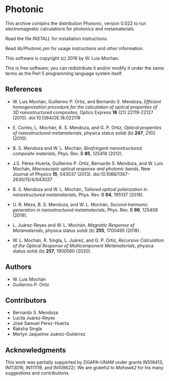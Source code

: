 # Photonic #

This archive contains the distribution Photonic,
version 0.022
to run electromagnetic calculations for photonics and
metamaterials.

Read the file *INSTALL* for installation instructions.

Read *lib/Photonic.pm* for usage instructions and other information.

This software is copyright (c) 2016 by W. Luis Mochan.

This is free software; you can redistribute it and/or modify it under
the same terms as the Perl 5 programming language system itself.

## References ##

 - W. Luis Mochán, Guillermo P. Ortiz, and Bernardo S. Mendoza,
   *Efficient homogenization procedure for the calculation of optical
   properties of 3D nanostructured composites*,  Optics Express **18**
   (21) 22119-22127 (2010). doi:10.1364/OE.18.022119

 - E. Cortes, L. Mochán, B. S. Mendoza, and G. P. Ortiz, *Optical
   properties of nanostructured metamaterials*, physica status solidi
   (b) **247**, 2102 (2010).

 - B. S. Mendoza and W. L. Mochán, *Birefringent nanostructured
   composite materials*, Phys. Rev. B **85**, 125418 (2012).

 - J.S. Pérez-Huerta, Guillermo P. Ortiz, Bernardo S. Mendoza, and
   W. Luis Mochán, *Macroscopic optical response and photonic bands*,
   New Journal of Physics **15**, 043037
   (2013). doi:10.1088/1367-2630/15/4/043037

 - B. S. Mendoza and W. L. Mochán, *Tailored optical polarization in
   nanostructured metamaterials*, Phys. Rev. B **94**, 195137 (2016).

 - U. R. Meza, B. S. Mendoza, and W. L. Mochán, *Second-harmonic
   generation in nanostructured metamaterials*, Phys. Rev. B **99**,
   125408 (2019).

 - L. Juárez-Reyes and W. L. Mochán, *Magnetic Response of
   Metamaterials*, physica status solidi (b) **255**, 1700495 (2018).

 - W. L. Mochán, R. Singla, L. Juárez, and G. P. Ortiz, *Recursive
   Calculation of the Optical Response of Multicomponent
   Metamaterials*, physica status solidi (b) **257**, 1900560 (2020).

## Authors ##

  - W. Luis Mochán
  - Guillermo P. Ortiz

## Contributors ##

  - Bernardo S. Mendoza
  - Lucila Juárez-Reyes
  - José Samuel Pérez-Huerta
  - Raksha Singla
  - Merlyn Jaqueline Juárez-Gutiérrez

## Acknowledgments ##

This work was partially supported by DGAPA-UNAM under grants IN108413,
IN113016, IN111119, and IN109822/. We are grateful to *Mohawk2* for his many
suggestions and contributions.
